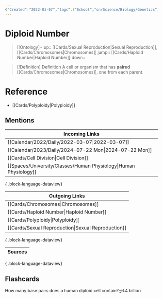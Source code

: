```yaml
---
{"Created":"2022-03-07","tags":["School","on/Science/Biology/Genetics","Uni/BIM202","flashcards/BIM202"],"date created":"2022-03-07 Mon","edited":"2023-04-06 Thu","dg-publish":true,"permalink":"/cards/diploid-number/","dgPassFrontmatter":true}
---
```


# Diploid Number

> [!Ontology]+
> up:: [[Cards/Sexual Reproduction\|Sexual Reproduction]], [[Cards/Chromosomes\|Chromosomes]]
> jump:: [[Cards/Haploid Number\|Haploid Number]]
> down:: 

> [!Definition] Definition
> A cell or organism that has **paired** [[Cards/Chromosomes\|Chromosomes]], one from each parent.

# Reference

- [[Cards/Polyploidy\|Polyploidy]]

## Mentions

| Incoming Links                                                      |
| ------------------------------------------------------------------- |
| [[Calendar/2022/Daily/2022-03-07\|2022-03-07]]                   |
| [[Calendar/2023/Daily/2024-07-22 Mon\|2024-07-22 Mon]]           |
| [[Cards/Cell Division\|Cell Division]]                           |
| [[Spaces/University/Classes/Human Physiology\|Human Physiology]] |

{ .block-language-dataview}

| Outgoing Links                                        |
| ----------------------------------------------------- |
| [[Cards/Chromosomes\|Chromosomes]]                 |
| [[Cards/Haploid Number\|Haploid Number]]           |
| [[Cards/Polyploidy\|Polyploidy]]                   |
| [[Cards/Sexual Reproduction\|Sexual Reproduction]] |

{ .block-language-dataview}

| Sources |
| ------- |

{ .block-language-dataview}

## Flashcards

How many base pairs does a human diploid cell contain?;;6.4 billion
<!--SR:!2024-08-25,4,230-->